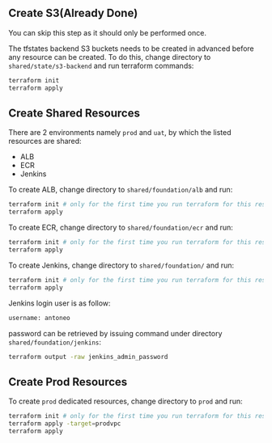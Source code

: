 ## Create S3(Already Done)
You can skip this step as it should only be performed once.

The tfstates backend S3 buckets needs to be created in advanced before any resource can be created. To do this, change directory to `shared/state/s3-backend` and run terraform commands:
```bash
terraform init
terraform apply
```

## Create Shared Resources
There are 2 environments namely `prod` and `uat`, by which the listed resources are shared:
- ALB
- ECR
- Jenkins

To create ALB, change directory to `shared/foundation/alb` and run:
```bash
terraform init # only for the first time you run terraform for this resource
terraform apply
```

To create ECR, change directory to `shared/foundation/ecr` and run:
```bash
terraform init # only for the first time you run terraform for this resource
terraform apply
```

To create Jenkins, change directory to `shared/foundation/` and run:
```bash
terraform init # only for the first time you run terraform for this resource
terraform apply
```
Jenkins login user is as follow:
```bash
username: antoneo
```
password can be retrieved by issuing command under directory `shared/foundation/jenkins`:
```bash
terraform output -raw jenkins_admin_password
```

## Create Prod Resources
To create `prod` dedicated resources, change directory to `prod` and run:
```bash
terraform init # only for the first time you run terraform for this resource
terraform apply -target=prodvpc
terraform apply
```